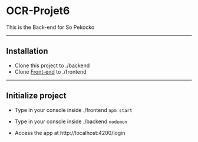# OCR-Projet6

This is the Back-end for So Pekocko

***

Installation
---------------
* Clone this project to ./backend
* Clone [Front-end](https://github.com/OpenClassrooms-Student-Center/dwj-projet6) to ./frontend

***

Initialize project
---------------
* Type in your console inside ./frontend
``npm start``

* Type in your console inside ./backend
``nodemon``

* Access the app at http://localhost:4200/login
